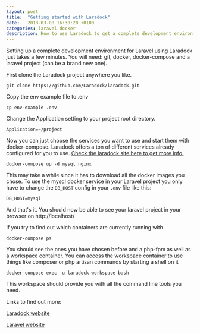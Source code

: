 ```yaml
---
layout: post
title:  "Getting started with Laradock"
date:   2018-03-08 16:30:20 +0100
categories: laravel docker
description: How to use Laradock to get a complete development environment running in just 5 steps.
---
```


Setting up a complete development environment for Laravel using Laradock just takes a few minutes. You will need: git, docker, docker-compose and a laravel project (can be a brand new one).

First clone the Laradock project anywhere you like.

`git clone https://github.com/Laradock/laradock.git`

Copy the env example file to .env

`cp env-example .env`

Change the Application setting to your project root directory.

`Application=~/project`

Now you can just choose the services you want to use and start them with docker-compose. Laradock offers a ton of different services already configured for you to use. [Check the laradock site here to get more info.][laradock]

`docker-compose up -d mysql nginx`

This may take a while since it has to download all the docker images you chose. To use the mysql docker service in your Laravel project you only have to change the `DB_HOST` config in your `.env` file like this:

`DB_HOST=mysql`

And that's it. You should now be able to see your laravel project in your browser on http://localhost/

If you try to find out which containers are currently running with

`docker-compose ps`

You should see the ones you have chosen before and a php-fpm as well as a workspace container. You can access the workspace container to use things like composer or php artisan commands by starting a shell on it

`docker-compose exec -u laradock workspace bash`

This workspace should provide you with all the command line tools you need.




Links to find out more:

[Laradock website][laradock]

[Laravel website][laravel]


[laradock]: http://laradock.io/
[laravel]: https://laravel.com/
